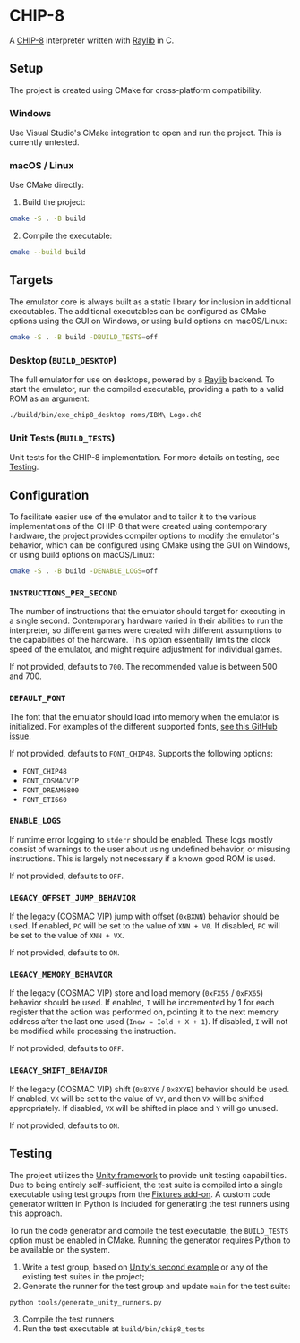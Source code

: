 # CHIP-8

A [CHIP-8](https://en.wikipedia.org/wiki/CHIP-8) interpreter written with [Raylib](https://www.raylib.com/) in C.

## Setup

The project is created using CMake for cross-platform compatibility.

### Windows

Use Visual Studio's CMake integration to open and run the project. This is currently untested.

### macOS / Linux

Use CMake directly:

1. Build the project:

```sh
cmake -S . -B build
```

2. Compile the executable:

```sh
cmake --build build
```

## Targets

The emulator core is always built as a static library for inclusion in additional executables. The additional executables can be configured as CMake options using the GUI on Windows, or using build options on macOS/Linux:

```sh
cmake -S . -B build -DBUILD_TESTS=off
```

### Desktop (`BUILD_DESKTOP`)

The full emulator for use on desktops, powered by a [Raylib](https://www.raylib.com/) backend. To start the emulator, run the compiled executable, providing a path to a valid ROM as an argument:

```sh
./build/bin/exe_chip8_desktop roms/IBM\ Logo.ch8
```


### Unit Tests (`BUILD_TESTS`)

Unit tests for the CHIP-8 implementation. For more details on testing, see [Testing](#testing).

## Configuration

To facilitate easier use of the emulator and to tailor it to the various implementations of the CHIP-8 that were created using contemporary hardware, the project provides compiler options to modify the emulator's behavior, which can be configured using CMake using the GUI on Windows, or using build options on macOS/Linux:

```sh
cmake -S . -B build -DENABLE_LOGS=off
```

### `INSTRUCTIONS_PER_SECOND`

The number of instructions that the emulator should target for executing in a single second. Contemporary hardware varied in their abilities to run the interpreter, so different games were created with different assumptions to the capabilities of the hardware. This option essentially limits the clock speed of the emulator, and might require adjustment for individual games.

If not provided, defaults to `700`. The recommended value is between 500 and 700.

### `DEFAULT_FONT`

The font that the emulator should load into memory when the emulator is initialized. For examples of the different supported fonts, [see this GitHub issue](https://github.com/mattmikolay/chip-8/issues/3).

If not provided, defaults to `FONT_CHIP48`. Supports the following options:

- `FONT_CHIP48`
- `FONT_COSMACVIP`
- `FONT_DREAM6800`
- `FONT_ETI660`

### `ENABLE_LOGS`

If runtime error logging to `stderr` should be enabled. These logs mostly consist of warnings to the user about using undefined behavior, or misusing instructions. This is largely not necessary if a known good ROM is used.

If not provided, defaults to `OFF`.

### `LEGACY_OFFSET_JUMP_BEHAVIOR`

If the legacy (COSMAC VIP) jump with offset (`0xBXNN`) behavior should be used. If enabled, `PC` will be set to the value of `XNN + V0`. If disabled, `PC` will be set to the value of `XNN + VX`.

If not provided, defaults to `ON`.

### `LEGACY_MEMORY_BEHAVIOR`

If the legacy (COSMAC VIP) store and load memory (`0xFX55` / `0xFX65`) behavior should be used. If enabled, `I` will be incremented by 1 for each register that the action was performed on, pointing it to the next memory address after the last one used (`Inew = Iold + X + 1`). If disabled, `I` will not be modified while processing the instruction.

If not provided, defaults to `OFF`.

### `LEGACY_SHIFT_BEHAVIOR`

If the legacy (COSMAC VIP) shift (`0x8XY6` / `0x8XYE`) behavior should be used. If enabled, `VX` will be set to the value of `VY`, and then `VX` will be shifted appropriately. If disabled, `VX` will be shifted in place and `Y` will go unused.

If not provided, defaults to `ON`.

## Testing

The project utilizes the [Unity framework](https://github.com/ThrowTheSwitch/Unity) to provide unit testing capabilities. Due to being entirely self-sufficient, the test suite is compiled into a single executable using test groups from the [Fixtures add-on](https://github.com/ThrowTheSwitch/Unity/tree/master/extras/fixture). A custom code generator written in Python is included for generating the test runners using this approach.

To run the code generator and compile the test executable, the `BUILD_TESTS` option must be enabled in CMake. Running the generator requires Python to be available on the system.

1. Write a test group, based on [Unity's second example](https://github.com/ThrowTheSwitch/Unity/tree/v2.6.1/examples/example_2) or any of the existing test suites in the project;
2. Generate the runner for the test group and update `main` for the test suite:

```sh
python tools/generate_unity_runners.py
```

3. Compile the test runners
4. Run the test executable at `build/bin/chip8_tests`
